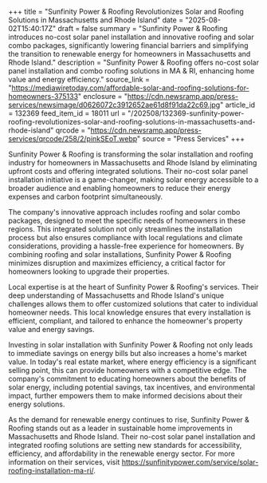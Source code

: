+++
title = "Sunfinity Power & Roofing Revolutionizes Solar and Roofing Solutions in Massachusetts and Rhode Island"
date = "2025-08-02T15:40:17Z"
draft = false
summary = "Sunfinity Power & Roofing introduces no-cost solar panel installation and innovative roofing and solar combo packages, significantly lowering financial barriers and simplifying the transition to renewable energy for homeowners in Massachusetts and Rhode Island."
description = "Sunfinity Power & Roofing offers no-cost solar panel installation and combo roofing solutions in MA & RI, enhancing home value and energy efficiency."
source_link = "https://mediawiretoday.com/affordable-solar-and-roofing-solutions-for-homeowners-375133"
enclosure = "https://cdn.newsramp.app/press-services/newsimage/d0626072c3912652ae61d8f91da22c69.jpg"
article_id = 132369
feed_item_id = 18011
url = "/202508/132369-sunfinity-power-roofing-revolutionizes-solar-and-roofing-solutions-in-massachusetts-and-rhode-island"
qrcode = "https://cdn.newsramp.app/press-services/qrcode/258/2/pinkSEoT.webp"
source = "Press Services"
+++

<p>Sunfinity Power & Roofing is transforming the solar installation and roofing industry for homeowners in Massachusetts and Rhode Island by eliminating upfront costs and offering integrated solutions. Their no-cost solar panel installation initiative is a game-changer, making solar energy accessible to a broader audience and enabling homeowners to reduce their energy expenses and carbon footprint simultaneously.</p><p>The company's innovative approach includes roofing and solar combo packages, designed to meet the specific needs of homeowners in these regions. This integrated solution not only streamlines the installation process but also ensures compliance with local regulations and climate considerations, providing a hassle-free experience for homeowners. By combining roofing and solar installations, Sunfinity Power & Roofing minimizes disruption and maximizes efficiency, a critical factor for homeowners looking to upgrade their properties.</p><p>Local expertise is at the heart of Sunfinity Power & Roofing's services. Their deep understanding of Massachusetts and Rhode Island's unique challenges allows them to offer customized solutions that cater to individual homeowner needs. This local knowledge ensures that every installation is efficient, compliant, and tailored to enhance the homeowner's property value and energy savings.</p><p>Investing in solar installation with Sunfinity Power & Roofing not only leads to immediate savings on energy bills but also increases a home's market value. In today's real estate market, where energy efficiency is a significant selling point, this can provide homeowners with a competitive edge. The company's commitment to educating homeowners about the benefits of solar energy, including potential savings, tax incentives, and environmental impact, further empowers them to make informed decisions about their energy solutions.</p><p>As the demand for renewable energy continues to rise, Sunfinity Power & Roofing stands out as a leader in sustainable home improvements in Massachusetts and Rhode Island. Their no-cost solar panel installation and integrated roofing solutions are setting new standards for accessibility, efficiency, and affordability in the renewable energy sector. For more information on their services, visit <a href='https://sunfinitypower.com/service/solar-roofing-installation-ma-ri/' rel='nofollow' target='_blank'>https://sunfinitypower.com/service/solar-roofing-installation-ma-ri/</a>.</p>